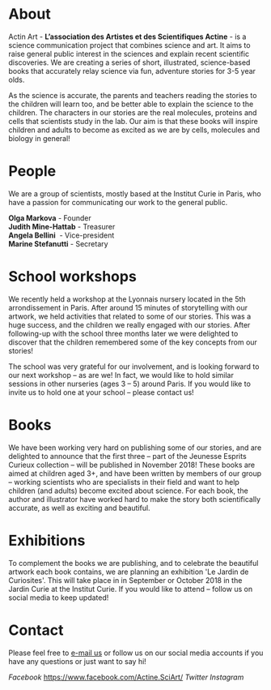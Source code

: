 # About
Actin Art - **L’association des Artistes et des Scientifiques Actine** - is a science communication project that combines science and art. It aims to raise general public interest in the sciences and explain recent scientific discoveries. We are creating a series of short, illustrated, science-based books that accurately relay science via fun, adventure stories for 3-5 year olds.

As the science is accurate, the parents and teachers reading the stories to the children will learn too, and be better able to explain the science to the children. The characters in our stories are the real molecules, proteins and cells that scientists study in the lab. Our aim is that these books will inspire children and adults to become as excited as we are by cells, molecules and biology in general!

# People
We are a group of scientists, mostly based at the Institut Curie in Paris, who have a passion for communicating our work to the general public.

**Olga Markova** - Founder     
**Judith Mine-Hattab** - Treasurer   
**Angela Bellini**  - Vice-president    
**Marine Stefanutti** - Secretary   

# School workshops
We recently held a workshop at the Lyonnais nursery located in the 5th arrondissement in Paris. After around 15 minutes of storytelling with our artwork, we held activities that related to some of our stories. This was a huge success, and the children we really engaged with our stories. After following-up with the school three months later we were delighted to discover that the children remembered some of the key concepts from our stories!

The school was very grateful for our involvement, and is looking forward to our next workshop – as are we! In fact, we would like to hold similar sessions in other nurseries (ages 3 – 5) around Paris. If you would like to invite us to hold one at your school – please contact us!

# Books
We have been working very hard on publishing some of our stories, and are delighted to announce that the first three – part of the Jeunesse Esprits Curieux collection – will be published in November 2018!
These books are aimed at children aged 3+, and have been written by members of our group – working scientists who are specialists in their field and want to help children (and adults) become excited about science. For each book, the author and illustrator have worked hard to make the story both scientifically accurate, as well as exciting and beautiful.

# Exhibitions 
To complement the books we are publishing, and to celebrate the beautiful artwork each book contains, we are planning an exhibition 'Le Jardin de Curiosites'. This will take place in in September or October 2018 in the Jardin Curie at the Institut Curie. If you  would like to attend – follow us on social media to keep updated!

# Contact
Please feel free to [e-mail us](mailto:asso.actin@gmail.com) or follow us on our social media accounts if you have any questions or just want to say hi!

*Facebook* https://www.facebook.com/Actine.SciArt/
*Twitter*
*Instagram*
